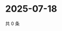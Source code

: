 # 2025-07-18

共 0 条

<!-- BEGIN ZHIHUVIDEO -->
<!-- 最后更新时间 Fri Jul 18 2025 21:31:04 GMT+0800 (China Standard Time) -->

<!-- END ZHIHUVIDEO -->
